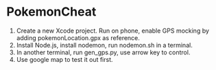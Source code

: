 # PokemonCheat

1. Create a new Xcode project. Run on phone, enable GPS mocking by adding pokemonLocation.gpx as reference.
2. Install Node.js, install nodemon, run nodemon.sh in a terminal.
3. In another terminal, run gen_gps.py, use arrow key to control.
4. Use google map to test it out first.
